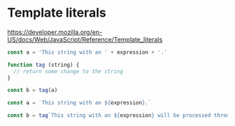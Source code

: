 # Template literals

https://developer.mozilla.org/en-US/docs/Web/JavaScript/Reference/Template_literals

```js
const a = 'This string with an ' + expression + '.'

function tag (string) {
  // return some change to the string
}

const b = tag(a)
```

```js
const a = `This string with an ${expression}.`

const b = tag`This string with an ${expression} will be processed through the tag function.`
```
